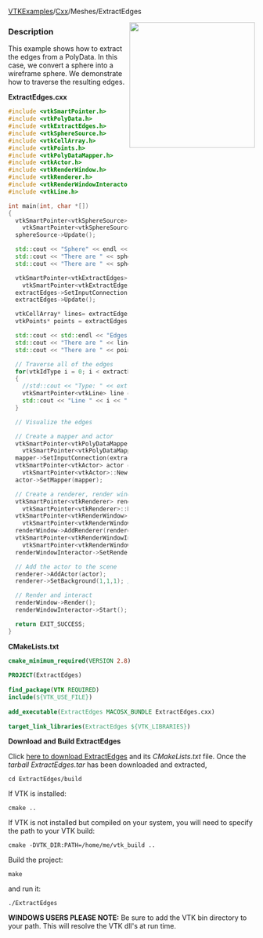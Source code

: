 [VTKExamples](Home)/[Cxx](Cxx)/Meshes/ExtractEdges

<img align="right" src="https://github.com/lorensen/VTKExamples/raw/master/Testing/Baseline/Meshes/TestExtractEdges.png" width="256" />

### Description
This example shows how to extract the edges from a PolyData. In this case, we convert a sphere into a wireframe sphere. We demonstrate how to traverse the resulting edges.

**ExtractEdges.cxx**
```c++
#include <vtkSmartPointer.h>
#include <vtkPolyData.h>
#include <vtkExtractEdges.h>
#include <vtkSphereSource.h>
#include <vtkCellArray.h>
#include <vtkPoints.h>
#include <vtkPolyDataMapper.h>
#include <vtkActor.h>
#include <vtkRenderWindow.h>
#include <vtkRenderer.h>
#include <vtkRenderWindowInteractor.h>
#include <vtkLine.h>

int main(int, char *[])
{
  vtkSmartPointer<vtkSphereSource> sphereSource =
    vtkSmartPointer<vtkSphereSource>::New();
  sphereSource->Update();

  std::cout << "Sphere" << endl << "----------" << endl;
  std::cout << "There are " << sphereSource->GetOutput()->GetNumberOfCells() << " cells." << std::endl;
  std::cout << "There are " << sphereSource->GetOutput()->GetNumberOfPoints() << " points." << std::endl;

  vtkSmartPointer<vtkExtractEdges> extractEdges =
    vtkSmartPointer<vtkExtractEdges>::New();
  extractEdges->SetInputConnection(sphereSource->GetOutputPort());
  extractEdges->Update();

  vtkCellArray* lines= extractEdges->GetOutput()->GetLines();
  vtkPoints* points = extractEdges->GetOutput()->GetPoints();

  std::cout << std::endl << "Edges" << endl << "----------" << std::endl;
  std::cout << "There are " << lines->GetNumberOfCells() << " cells." << std::endl;
  std::cout << "There are " << points->GetNumberOfPoints() << " points." << std::endl;

  // Traverse all of the edges
  for(vtkIdType i = 0; i < extractEdges->GetOutput()->GetNumberOfCells(); i++)
  {
    //std::cout << "Type: " << extractEdges->GetOutput()->GetCell(i)->GetClassName() << std::endl;
    vtkSmartPointer<vtkLine> line = vtkLine::SafeDownCast(extractEdges->GetOutput()->GetCell(i));
    std::cout << "Line " << i << " : " << *line << std::endl;
  }

  // Visualize the edges

  // Create a mapper and actor
  vtkSmartPointer<vtkPolyDataMapper> mapper =
    vtkSmartPointer<vtkPolyDataMapper>::New();
  mapper->SetInputConnection(extractEdges->GetOutputPort());
  vtkSmartPointer<vtkActor> actor =
    vtkSmartPointer<vtkActor>::New();
  actor->SetMapper(mapper);

  // Create a renderer, render window, and interactor
  vtkSmartPointer<vtkRenderer> renderer =
    vtkSmartPointer<vtkRenderer>::New();
  vtkSmartPointer<vtkRenderWindow> renderWindow =
    vtkSmartPointer<vtkRenderWindow>::New();
  renderWindow->AddRenderer(renderer);
  vtkSmartPointer<vtkRenderWindowInteractor> renderWindowInteractor =
    vtkSmartPointer<vtkRenderWindowInteractor>::New();
  renderWindowInteractor->SetRenderWindow(renderWindow);

  // Add the actor to the scene
  renderer->AddActor(actor);
  renderer->SetBackground(1,1,1); // Background color white

  // Render and interact
  renderWindow->Render();
  renderWindowInteractor->Start();

  return EXIT_SUCCESS;
}
```
**CMakeLists.txt**
```cmake
cmake_minimum_required(VERSION 2.8)
 
PROJECT(ExtractEdges)
 
find_package(VTK REQUIRED)
include(${VTK_USE_FILE})
 
add_executable(ExtractEdges MACOSX_BUNDLE ExtractEdges.cxx)
 
target_link_libraries(ExtractEdges ${VTK_LIBRARIES})
```

**Download and Build ExtractEdges**

Click [here to download ExtractEdges](https://github.com/lorensen/VTKWikiExamplesTarballs/raw/master/ExtractEdges.tar) and its *CMakeLists.txt* file.
Once the *tarball ExtractEdges.tar* has been downloaded and extracted,
```
cd ExtractEdges/build 
```
If VTK is installed:
```
cmake ..
```
If VTK is not installed but compiled on your system, you will need to specify the path to your VTK build:
```
cmake -DVTK_DIR:PATH=/home/me/vtk_build ..
```
Build the project:
```
make
```
and run it:
```
./ExtractEdges
```
**WINDOWS USERS PLEASE NOTE:** Be sure to add the VTK bin directory to your path. This will resolve the VTK dll's at run time.

